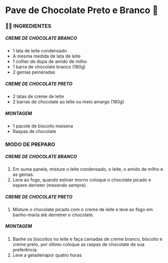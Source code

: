 # Pave de Chocolate Preto e Branco :cake:

###                                   :man_cook: INGREDIENTES

#####                                                   CREME DE CHOCOLATE BRANCO

- 1 lata de leite condensado
- A mesma medida de lata de leite
- 1 colher de dopa de amido de milho
- 1 barra de chocolate branco (180g)
- 2 gemas peineradas

#####                                                                                        CREME DE CHOCOLATE PRETO

- 2 latas de creme de leite
- 2 barras de chocolate ao leite ou meio amargo (180g)

#####                                                                MONTAGEM

- 1 pacote de biscoito maisena
- Raspas de chocolate

###                                       MODO DE PREPARO

#####                                                      CREME DE CHOCOLATE BRANCO

1. Em suma panela, misture o leite condensado, o leite, o amido de milho e as gemas.
2. Leve ao fogo, quando estiver morno coloque o chocolate picado e espere derreter (mexendo sempre).

#####                                                        CREME DE CHOCOLATE PRETO

1. Misture o chocolate picado com o creme de leite e leve ao fogo em banho-maria até derretrer o chocolate.

#####                                                                    MONTAGEM

1. Banhe os biscoitos no leite e faça camadas de creme branco, biscoito e creme preto, por último coloque as raspas de chocolate de sua preferência.
2. Leve a geladeirapor quatro horas 











